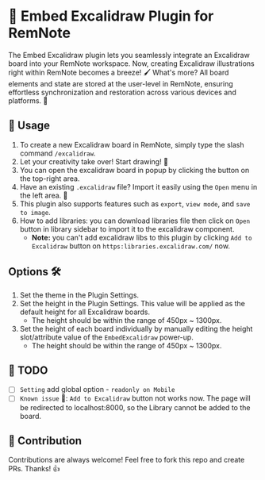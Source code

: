 # 🎨 Embed Excalidraw Plugin for RemNote

The Embed Excalidraw plugin lets you seamlessly integrate an Excalidraw board into your RemNote workspace. Now, creating Excalidraw illustrations right within RemNote becomes a breeze! 🖌️ What's more? All board elements and state are stored at the user-level in RemNote, ensuring effortless synchronization and restoration across various devices and platforms. 🔄

## 🚀 Usage


1. To create a new Excalidraw board in RemNote, simply type the slash command `/excalidraw`.
2. Let your creativity take over! Start drawing! 🎨 
3. You can open the excalidraw board in popup by clicking the button on the top-right area.
4. Have an existing `.excalidraw` file? Import it easily using the `Open` menu in the left area. 📁
5. This plugin also supports features such as `export`, `view mode`, and `save to image`.
6. How to add libraries: you can download libraries file then click on `Open` button in library sidebar to import it to the excalidraw component.
   - **Note:** you can't add excalidraw libs to this plugin by clicking `Add to Excalidraw` button on `https:libraries.excalidraw.com/` now.

## Options 🛠️
   1. Set the theme in the Plugin Settings.
   2. Set the height in the Plugin Settings. This value will be applied as the default height for all Excalidraw boards.
      - The height should be within the range of 450px ~ 1300px.
   3. Set the height of each board individually by manually editing the height slot/attribute value of the `EmbedExcalidraw` power-up.
      - The height should be within the range of 450px ~ 1300px.
      

## 📝 TODO

- [ ] `Setting` add global option - `readonly on Mobile`
- [ ] `Known issue` 🚨: `Add to Excalidraw` button not works now. The page will be redirected to localhost:8000, so the Library cannot be added to the board.

## 🤝 Contribution
Contributions are always welcome! Feel free to fork this repo and create PRs. Thanks! 👍

